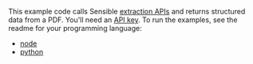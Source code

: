 This example code calls Sensible [extraction APIs](https://docs.sensible.so/reference#extract-data-from-a-document) and returns structured data from a PDF. You'll need an [API key](https://www.sensible.so/get-early-access). To run the examples, see the readme for your programming language: 

- [node](./node/readme.md)
- [python](./python/readme.md)

